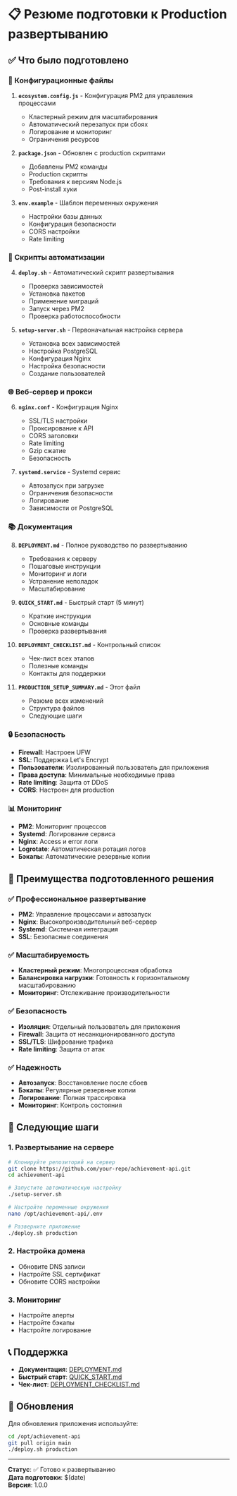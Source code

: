 # 📋 Резюме подготовки к Production развертыванию

## ✅ Что было подготовлено

### 🔧 Конфигурационные файлы

1. **`ecosystem.config.js`** - Конфигурация PM2 для управления процессами

   - Кластерный режим для масштабирования
   - Автоматический перезапуск при сбоях
   - Логирование и мониторинг
   - Ограничения ресурсов

2. **`package.json`** - Обновлен с production скриптами

   - Добавлены PM2 команды
   - Production скрипты
   - Требования к версиям Node.js
   - Post-install хуки

3. **`env.example`** - Шаблон переменных окружения
   - Настройки базы данных
   - Конфигурация безопасности
   - CORS настройки
   - Rate limiting

### 🚀 Скрипты автоматизации

4. **`deploy.sh`** - Автоматический скрипт развертывания

   - Проверка зависимостей
   - Установка пакетов
   - Применение миграций
   - Запуск через PM2
   - Проверка работоспособности

5. **`setup-server.sh`** - Первоначальная настройка сервера
   - Установка всех зависимостей
   - Настройка PostgreSQL
   - Конфигурация Nginx
   - Настройка безопасности
   - Создание пользователей

### 🌐 Веб-сервер и прокси

6. **`nginx.conf`** - Конфигурация Nginx

   - SSL/TLS настройки
   - Проксирование к API
   - CORS заголовки
   - Rate limiting
   - Gzip сжатие
   - Безопасность

7. **`systemd.service`** - Systemd сервис
   - Автозапуск при загрузке
   - Ограничения безопасности
   - Логирование
   - Зависимости от PostgreSQL

### 📚 Документация

8. **`DEPLOYMENT.md`** - Полное руководство по развертыванию

   - Требования к серверу
   - Пошаговые инструкции
   - Мониторинг и логи
   - Устранение неполадок
   - Масштабирование

9. **`QUICK_START.md`** - Быстрый старт (5 минут)

   - Краткие инструкции
   - Основные команды
   - Проверка развертывания

10. **`DEPLOYMENT_CHECKLIST.md`** - Контрольный список

    - Чек-лист всех этапов
    - Полезные команды
    - Контакты для поддержки

11. **`PRODUCTION_SETUP_SUMMARY.md`** - Этот файл
    - Резюме всех изменений
    - Структура файлов
    - Следующие шаги

### 🔒 Безопасность

- **Firewall**: Настроен UFW
- **SSL**: Поддержка Let's Encrypt
- **Пользователи**: Изолированный пользователь для приложения
- **Права доступа**: Минимальные необходимые права
- **Rate limiting**: Защита от DDoS
- **CORS**: Настроен для production

### 📊 Мониторинг

- **PM2**: Мониторинг процессов
- **Systemd**: Логирование сервиса
- **Nginx**: Access и error логи
- **Logrotate**: Автоматическая ротация логов
- **Бэкапы**: Автоматические резервные копии

## 🎯 Преимущества подготовленного решения

### ✅ Профессиональное развертывание

- **PM2**: Управление процессами и автозапуск
- **Nginx**: Высокопроизводительный веб-сервер
- **Systemd**: Системная интеграция
- **SSL**: Безопасные соединения

### ✅ Масштабируемость

- **Кластерный режим**: Многопроцессная обработка
- **Балансировка нагрузки**: Готовность к горизонтальному масштабированию
- **Мониторинг**: Отслеживание производительности

### ✅ Безопасность

- **Изоляция**: Отдельный пользователь для приложения
- **Firewall**: Защита от несанкционированного доступа
- **SSL/TLS**: Шифрование трафика
- **Rate limiting**: Защита от атак

### ✅ Надежность

- **Автозапуск**: Восстановление после сбоев
- **Бэкапы**: Регулярные резервные копии
- **Логирование**: Полная трассировка
- **Мониторинг**: Контроль состояния

## 🚀 Следующие шаги

### 1. Развертывание на сервере

```bash
# Клонируйте репозиторий на сервер
git clone https://github.com/your-repo/achievement-api.git
cd achievement-api

# Запустите автоматическую настройку
./setup-server.sh

# Настройте переменные окружения
nano /opt/achievement-api/.env

# Разверните приложение
./deploy.sh production
```

### 2. Настройка домена

- Обновите DNS записи
- Настройте SSL сертификат
- Обновите CORS настройки

### 3. Мониторинг

- Настройте алерты
- Настройте бэкапы
- Настройте логирование

## 📞 Поддержка

- **Документация**: [DEPLOYMENT.md](./DEPLOYMENT.md)
- **Быстрый старт**: [QUICK_START.md](./QUICK_START.md)
- **Чек-лист**: [DEPLOYMENT_CHECKLIST.md](./DEPLOYMENT_CHECKLIST.md)

## 🔄 Обновления

Для обновления приложения используйте:

```bash
cd /opt/achievement-api
git pull origin main
./deploy.sh production
```

---

**Статус**: ✅ Готово к развертыванию  
**Дата подготовки**: $(date)  
**Версия**: 1.0.0
